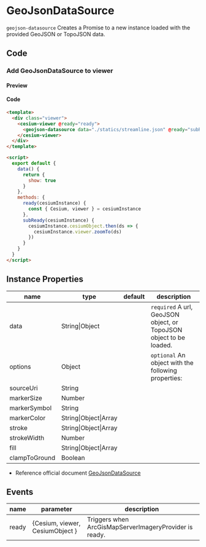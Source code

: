 # GeoJsonDataSource

`geojson-datasource` Creates a Promise to a new instance loaded with the provided GeoJSON or TopoJSON data.

## Code

### Add GeoJsonDataSource to viewer

#### Preview

<doc-preview>
  <template>
    <div class="viewer">
      <cesium-viewer @ready="ready">
        <geojson-datasource data="./statics/streamline.json" @ready="subReady" :show="show"></geojson-datasource>
      </cesium-viewer>
    </div>
  </template>

  <script>
    export default {
      data () {
        return {
          show: true
        }
      },
      methods: {
        ready (cesiumInstance) {
          const { Cesium, viewer } = cesiumInstance
        },
        subReady (cesiumInstance){
          cesiumInstance.cesiumObject.then(ds => {
            cesiumInstance.viewer.zoomTo(ds)
          })
        }
      }
    }
  </script>
</doc-preview>

#### Code

```html
<template>
  <div class="viewer">
    <cesium-viewer @ready="ready">
      <geojson-datasource data="./statics/streamline.json" @ready="subReady" :show="show"></geojson-datasource>
    </cesium-viewer>
  </div>
</template>

<script>
  export default {
    data() {
      return {
        show: true
      }
    },
    methods: {
      ready(cesiumInstance) {
        const { Cesium, viewer } = cesiumInstance
      },
      subReady(cesiumInstance) {
        cesiumInstance.cesiumObject.then(ds => {
          cesiumInstance.viewer.zoomTo(ds)
        })
      }
    }
  }
</script>
```

## Instance Properties

| name          | type                  | default | description                                                        |
| ------------- | --------------------- | ------- | ------------------------------------------------------------------ |
| data          | String\|Object        |         | `required` A url, GeoJSON object, or TopoJSON object to be loaded. |
| options       | Object                |         | `optional` An object with the following properties:                |
| sourceUri     | String                |         |                                                                    |
| markerSize    | Number                |         |                                                                    |
| markerSymbol  | String                |         |                                                                    |
| markerColor   | String\|Object\|Array |         |                                                                    |
| stroke        | String\|Object\|Array |         |                                                                    |
| strokeWidth   | Number                |         |                                                                    |
| fill          | String\|Object\|Array |         |                                                                    |
| clampToGround | Boolean               |         |                                                                    |

- Reference official document [GeoJsonDataSource](https://cesium.com/docs/cesiumjs-ref-doc/GeoJsonDataSource.html)

## Events

| name  | parameter                       | description                                            |
| ----- | ------------------------------- | ------------------------------------------------------ |
| ready | {Cesium, viewer, CesiumObject } | Triggers when ArcGisMapServerImageryProvider is ready. |
